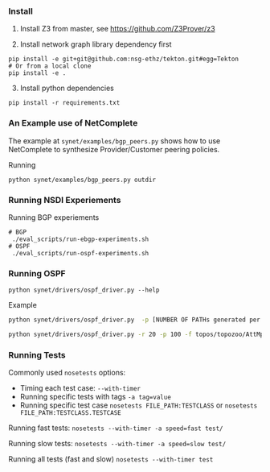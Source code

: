 ### Install

1. Install Z3 from master, see https://github.com/Z3Prover/z3

2. Install network graph library dependency first

```
pip install -e git+git@github.com:nsg-ethz/tekton.git#egg=Tekton
# Or from a local clone
pip install -e .
```

3. Install python dependencies

```
pip install -r requirements.txt
```

### An Example use of NetComplete

The example at `synet/examples/bgp_peers.py` shows how to use NetComplete to synthesize Provider/Customer peering policies.

Running
```
python synet/examples/bgp_peers.py outdir
```

### Running NSDI Experiements

Running BGP experiements
```
# BGP
 ./eval_scripts/run-ebgp-experiments.sh
# OSPF
 ./eval_scripts/run-ospf-experiments.sh
```

### Running OSPF
```python synet/drivers/ospf_driver.py --help```

Example

```bash
python synet/drivers/ospf_driver.py  -p [NUMBER OF PATHs generated per iteration] -r [NUMBER OF REQS] -f [TOPO FILE NAME.graphml]
```

```bash
python synet/drivers/ospf_driver.py -r 20 -p 100 -f topos/topozoo/AttMpls.graphml
```


### Running Tests

Commonly used ```nosetests``` options:

- Timing each test case: ```--with-timer```
- Running specific tests with tags ```-a tag=value```
- Running specific test case ```nosetests FILE_PATH:TESTCLASS``` or ```nosetests FILE_PATH:TESTCLASS.TESTCASE```

Running fast tests:
```nosetests --with-timer -a speed=fast test/```

Running slow tests:
```nosetests --with-timer -a speed=slow test/```

Running all tests (fast and slow)
```nosetests --with-timer test```
